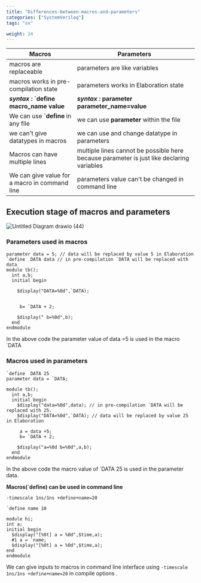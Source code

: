 ```yaml
---
title: "Differences-between-macros-and-parameters"
categories: ["SystemVerilog"]
tags: "sv"

weight: 24
---
```



|**Macros**|**Parameters**|
|------|----|
|macros are replaceable|parameters are like variables |
|macros works in pre-compilation state | parameters works in Elaboration state|
|***syntax :*** **`define macro_name value**  |***syntax :*** **parameter parameter_name=value**|
|We can use **`define** in any file|we can use **parameter** within the file|
|we can't give datatypes in macros|we can use and change datatype in parameters|
|Macros can have multiple lines| multiple lines cannot be possible here because parameter is just like declaring variables |
|We can give value for a macro in command line | parameters value can't be changed in command line|

## Execution stage of macros and parameters

![Untitled Diagram drawio (44)](https://user-images.githubusercontent.com/110509375/208600538-05875a31-1ca6-43ad-b0b5-7840cda420c7.png) 



  
### Parameters used in macros     
```
parameter data = 5; // data will be replaced by value 5 in Elaboration
`define  DATA data // in pre-compilation `DATA will be replaced with data
module tb();
  int a,b;
  initial begin
   
    $display("DATA=%0d",`DATA);
    
     
     b= `DATA + 2;  

    $display(" b=%0d",b);
  end 
endmodule
```   
In the above code the parameter value of data =5 is used in the macro `DATA    
### Macros used in parameters  
```  
`define  DATA 25
parameter data = `DATA;

module tb();
  int a,b;
  initial begin
    $display("data=%0d",data); // in pre-compilation `DATA will be replaced with 25.
    $display("DATA=%0d",`DATA); // data will be replaced by value 25 in Elaboration 
    
     a = data +5;
     b= `DATA + 2;
    
    $display("a=%0d b=%0d",a,b);
  end 
endmodule  
``` 
In the above code the macro value of `DATA 25 is used in the parameter data.


 **Macros(`define) can be used  in command line**
 
`-timescale 1ns/1ns +define+name=20`

```
`define name 10

module hi;
int a;
initial begin
  $display("[%0t] a = %0d",$time,a);
  #1 a = `name;
  $display("[%0t] a = %0d",$time,a);
end
endmodule
```
We  can give inputs to macros in command line interface using `-timescale 1ns/1ns +define+name=20` in compile options .






